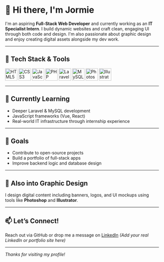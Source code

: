# 👋 Hi there, I'm Jormie

I'm an aspiring **Full-Stack Web Developer** and currently working as an **IT Specialist Intern**. I build dynamic websites and craft clean, engaging UI through both code and design. I'm also passionate about graphic design and enjoy creating digital assets alongside my dev work.

---

## 🧰 Tech Stack & Tools

<p align="left">
  <img src="https://cdn.jsdelivr.net/gh/devicons/devicon/icons/html5/html5-original.svg" width="40" alt="HTML5"/>
  <img src="https://cdn.jsdelivr.net/gh/devicons/devicon/icons/css3/css3-original.svg" width="40" alt="CSS3"/>
  <img src="https://cdn.jsdelivr.net/gh/devicons/devicon/icons/javascript/javascript-original.svg" width="40" alt="JavaScript"/>
  <img src="https://cdn.jsdelivr.net/gh/devicons/devicon/icons/php/php-original.svg" width="40" alt="PHP"/>
  <img src="https://cdn.jsdelivr.net/gh/devicons/devicon/icons/laravel/laravel-plain.svg" width="40" alt="Laravel"/>
  <img src="https://cdn.jsdelivr.net/gh/devicons/devicon/icons/mysql/mysql-original.svg" width="40" alt="MySQL"/>
  <img src="https://cdn.jsdelivr.net/gh/devicons/devicon/icons/photoshop/photoshop-line.svg" width="40" alt="Photoshop"/>
  <img src="https://cdn.jsdelivr.net/gh/devicons/devicon/icons/illustrator/illustrator-line.svg" width="40" alt="Illustrator"/>
</p>

---

## 🌱 Currently Learning

- Deeper Laravel & MySQL development
- JavaScript frameworks (Vue, React)
- Real-world IT infrastructure through internship experience

---

## 🎯 Goals

- Contribute to open-source projects
- Build a portfolio of full-stack apps
- Improve backend logic and database design

---

## 🎨 Also into Graphic Design

I design digital content including banners, logos, and UI mockups using tools like **Photoshop** and **Illustrator**.

---

## 📫 Let’s Connect!

Reach out via GitHub or drop me a message on [LinkedIn](www.linkedin.com/in/jormielagua) *(Add your real LinkedIn or portfolio site here)*

---

_Thanks for visiting my profile!_
